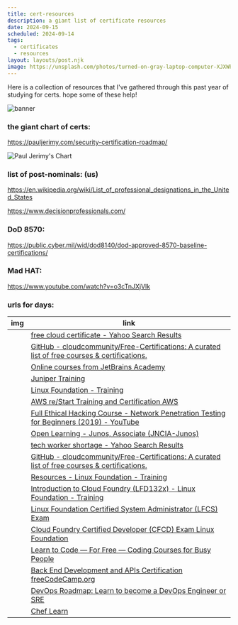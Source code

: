 ```yaml
---
title: cert-resources
description: a giant list of certificate resources
date: 2024-09-15
scheduled: 2024-09-14
tags:
  - certificates
  - resources
layout: layouts/post.njk
image: https://unsplash.com/photos/turned-on-gray-laptop-computer-XJXWbfSo2f0
---
```


Here is a collection of resources that I've gathered through this past year of studying for certs. hope some of these help! 

![banner](https://imagedelivery.net/h6duaPVMwqSx6OPYA68aOw/e01265d8-6a52-4262-68f5-988674e43900/public)

### the giant chart of certs:
https://pauljerimy.com/security-certification-roadmap/

![Paul Jerimy's Chart](https://imagedelivery.net/h6duaPVMwqSx6OPYA68aOw/9489d05a-3d3a-43f3-939f-1afa0e98d100/public)


### list of post-nominals: (us)
https://en.wikipedia.org/wiki/List_of_professional_designations_in_the_United_States

https://www.decisionprofessionals.com/

### DoD 8570: 
https://public.cyber.mil/wid/dod8140/dod-approved-8570-baseline-certifications/

### Mad HAT: 
https://www.youtube.com/watch?v=o3cTnJXjVlk

### urls for days:
| img | link |
|--------|------|
|  | [free cloud certificate - Yahoo Search Results](https://search.yahoo.com/search?p=free+cloud+certificate&fr=opensearch)|
|  | [GitHub - cloudcommunity/Free-Certifications: A curated list of free courses & certifications.](https://github.com/cloudcommunity/Free-Certifications)|
|  | [Online courses from JetBrains Academy](https://www.jetbrains.com/academy/)|
|  | [Juniper Training](https://learningportal.juniper.net/juniper/user_activity_info.aspx?id=11478)|
|  | [Linux Foundation - Training](https://training.linuxfoundation.org/resources/?_sft_content_type=free-course)|
|  | [AWS re/Start Training and Certification AWS](https://aws.amazon.com/training/restart/)|
|  | [Full Ethical Hacking Course - Network Penetration Testing for Beginners (2019) - YouTube](https://www.youtube.com/watch?v=3Kq1MIfTWCE)|
|  | [Open Learning - Junos, Associate (JNCIA-Junos)](https://learningportal.juniper.net/juniper/user_activity_info.aspx?id=12035)|
|  | [tech worker shortage - Yahoo Search Results](https://search.yahoo.com/search;_ylt=AwrFGPYhBNdiw.EBxydXNyoA;_ylc=X1MDMjc2NjY3OQRfcgMyBGZyA29wZW5zZWFyY2gEZnIyA3NiLXRvcARncHJpZANvM2RiVERLY1RzQ2R5a3dKc3ppM3RBBG5fcnNsdAMwBG5fc3VnZwMxBG9yaWdpbgNzZWFyY2gueWFob28uY29tBHBvcwMwBHBxc3RyAwRwcXN0cmwDMARxc3RybAMyMARxdWVyeQN0ZWNoJTIwd29ya2VyJTIwc2hvcnRhZ2UEdF9zdG1wAzE2NTgyNTkyNDc-?p=tech+worker+shortage&fr2=sb-top&fr=opensearch)|
|  | [GitHub - cloudcommunity/Free-Certifications: A curated list of free courses & certifications.](https://github.com/cloudcommunity/Free-Certifications)|
|  | [Resources - Linux Foundation - Training](https://training.linuxfoundation.org/resources/?_sft_content_type=free-course)|
|  | [Introduction to Cloud Foundry (LFD132x) - Linux Foundation - Training](https://training.linuxfoundation.org/training/introduction-to-cloud-foundry-lfd132x/)|
|  | [Linux Foundation Certified System Administrator (LFCS) Exam](https://training.linuxfoundation.org/certification/linux-foundation-certified-sysadmin-lfcs/)|
|  | [Cloud Foundry Certified Developer (CFCD) Exam Linux Foundation](https://training.linuxfoundation.org/certification/cloud-foundry-certified-developer-cfcd/)|
|  | [Learn to Code — For Free — Coding Courses for Busy People](https://www.freecodecamp.org/)|
|  | [Back End Development and APIs Certification freeCodeCamp.org](https://www.freecodecamp.org/learn/back-end-development-and-apis/)|
|  | [DevOps Roadmap: Learn to become a DevOps Engineer or SRE](https://roadmap.sh/devops)|
|  | [Chef Learn](https://id.learn.chef.io/login?state=hKFo2SBPYjVBU2otZFZvdUE4alJEekdoSk03QzN6bTI1eHM0Y6FupWxvZ2luo3RpZNkgazFfQ19SdDZ3Sm5EeElDeUlBeUVKTFVaVzA2V2czc3GjY2lk2SBHcko4YUNCNGk1UlhmYkZpSVE2dEx1bVFPdHRXOUJUQw&client=GrJ8aCB4i5RXfbFiIQ6tLumQOttW9BTC&protocol=samlp&RelayState=ed91c950-3a4f-4178-9f42-4e0113&SAMLRequest=fVPbctowEH3PV3j87hsTLtYAM2CS1B0KDjhtpy8dIa%2BLZmzJldYJ%2BftKDimQafGLRqvds%2BecXY81rauGzFrciw38bkHjjeMc6kpo0j1N3FYJIqnmmghagybIyHb2ZUl6fkgaJVEyWbkXRddrqNagkEthi9LFxF2v7pbrh3T1sz8YwXAQj9goZAWjRTgq2cAE%2B%2FEtgx2L4mHU3wHt2cKvoLTBmLgG0t4dJ1PymRegVqbjxL070LqpwEkF87tGWreQCo1UoCkKez0vHHpRnEcx6YekF%2F6wWQujnwuKHfIesdEkCHjhV0CV8NkeSp%2FLoDMmeFCfRzSZ3%2FL%2B5nu5u%2Bfp4wCXbf24RvwWz%2FPE4mVHf%2BZcFFz8um7M7i1Jk095nnnZeptbiNm7XYkUuq1BbUE9cwZPm%2BWJ4iU%2FaqYZMGn1IwTYUM8yDtxp59PYXkjnh5paPh%2F1jYPzjFNNQ6y16SKTFWevXdx%2B91LVFP8vLfKjLsILr%2BxSSSt0A4yXHAr3L8ysquRLooCimR6qFlwnuGh%2BXE8oumU1biAc0EmMTKq4tgODA2V4VHlSep6eVGb7NlBOry4oI8zmmXBmjhepCjtHYKZ3rqghLxUeTfon%2BBvr4Art6c378%2FmfN%2F0D)|




